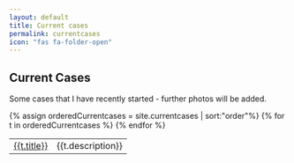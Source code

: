 ```yaml
---
layout: default
title: Current cases
permalink: currentcases
icon: "fas fa-folder-open"
---
```

## Current Cases

Some cases that I have recently started - further photos will be added.

<table class="table table-striped">
<tbody>
{% assign orderedCurrentcases = site.currentcases | sort:"order"%}
{% for t in orderedCurrentcases %}
  <tr>
    <td><a href="{{t.url}}">{{t.title}}</a></td>
    <td>{{t.description}}</td>
  </tr>
{% endfor %}
</tbody>
</table>
